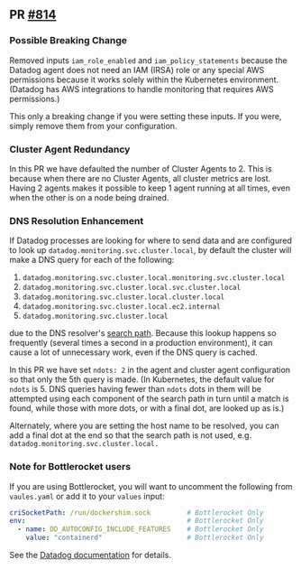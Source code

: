 ## PR [#814](https://github.com/cloudposse/terraform-aws-components/pull/814)

### Possible Breaking Change

Removed inputs `iam_role_enabled` and `iam_policy_statements` because
the Datadog agent does not need an IAM (IRSA) role or any special AWS
permissions because it works solely within the Kubernetes environment.
(Datadog has AWS integrations to handle monitoring that requires AWS permissions.)

This only a breaking change if you were setting these inputs. If you were,
simply remove them from your configuration.

### Cluster Agent Redundancy

In this PR we have defaulted the number of Cluster Agents to 2. This is
because when there are no Cluster Agents, all cluster metrics are lost.
Having 2 agents makes it possible to keep 1 agent running at all times, even
when the other is on a node being drained.

### DNS Resolution Enhancement

If Datadog processes are looking for where to send data and are configured
to look up `datadog.monitoring.svc.cluster.local`, by default the cluster
will make a DNS query for each of the following:

1. `datadog.monitoring.svc.cluster.local.monitoring.svc.cluster.local`
2. `datadog.monitoring.svc.cluster.local.svc.cluster.local`
3. `datadog.monitoring.svc.cluster.local.cluster.local`
4. `datadog.monitoring.svc.cluster.local.ec2.internal`
5. `datadog.monitoring.svc.cluster.local`

due to the DNS resolver's [search path](https://kubernetes.io/docs/concepts/services-networking/dns-pod-service/#namespaces-of-services).
Because this lookup happens so frequently
(several times a second in a production environment), it can cause a lot of
unnecessary work, even if the DNS query is cached.

In this PR we have set `ndots: 2` in the agent and cluster agent configuration
so that only the 5th query is made. (In Kubernetes, the default value for
`ndots` is 5. DNS queries having fewer than `ndots` dots in them will be attempted
using each component of the search path in turn until a match is
found, while those with more dots, or with a final dot, are looked up as is.)

Alternately, where you are setting the host name to be resolved, you can add a final dot at the end so that the
search path is not used, e.g. `datadog.monitoring.svc.cluster.local.`


### Note for Bottlerocket users

If you are using Bottlerocket, you will want to uncomment the following from
`vaules.yaml` or add it to your `values` input:

```yaml
criSocketPath: /run/dockershim.sock         # Bottlerocket Only
env:                                        # Bottlerocket Only
  - name: DD_AUTOCONFIG_INCLUDE_FEATURES    # Bottlerocket Only
    value: "containerd"                     # Bottlerocket Only
```

See the [Datadog documentation](https://docs.datadoghq.com/containers/kubernetes/distributions/?tab=helm#EKS) for details.
